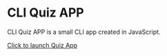 # CLI Quiz APP

CLI Quiz APP is a small CLI app created in JavaScript.

[Click to launch Quiz App](https://replit.com/@ParasArya2/MarkOne#index.js)